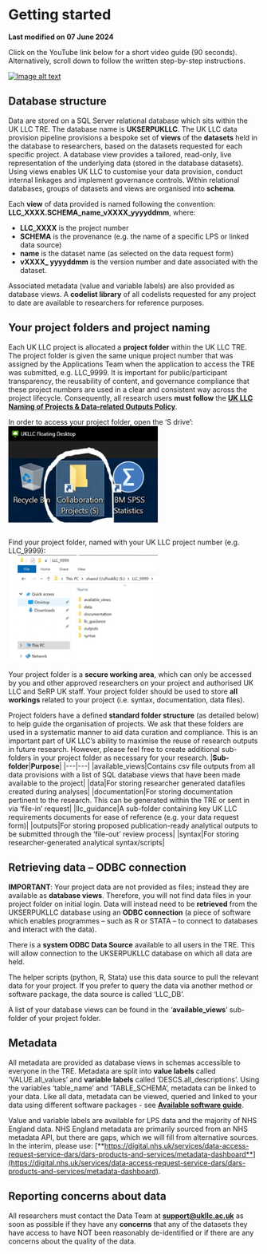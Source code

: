 # Getting started
**Last modified on 07 June 2024**

Click on the YouTube link below for a short video guide (90 seconds). Alternatively, scroll down to follow the written step-by-step instructions. 

[![Image alt text](https://img.youtube.com/vi/io6yO6I3utQ/0.jpg)](https://www.youtube.com/watch?v=io6yO6I3utQ)

## Database structure
Data are stored on a SQL Server relational database which sits within the UK LLC TRE. The database name is **UKSERPUKLLC**. The UK LLC data provision pipeline provisions a bespoke set of **views** of the **datasets** held in the database to researchers, based on the datasets requested for each specific project. A database view provides a tailored, read-only, live representation of the underlying data (stored in the database datasets). Using views enables UK LLC to customise your data provision, conduct internal linkages and implement governance controls. Within relational databases, groups of datasets and views are organised into **schema**.  

Each **view** of data provided is named following the convention: **LLC_XXXX.SCHEMA_name_vXXXX_yyyyddmm**, where: 
* **LLC_XXXX** is the project number
* **SCHEMA** is the provenance (e.g. the name of a specific LPS or linked data source)
* **name** is the dataset name (as selected on the data request form)
* **vXXXX_ yyyyddmm** is the version number and date associated with the dataset.  

Associated metadata (value and variable labels) are also provided as database views. A **codelist library** of all codelists requested for any project to date are available to researchers for reference purposes. 

## Your project folders and project naming
Each UK LLC project is allocated a **project folder** within the UK LLC TRE. The project folder is given the same unique project number that was assigned by the Applications Team when the application to access the TRE was submitted, e.g. LLC_9999. It is important for public/participant transparency, the reusability of content, and governance compliance that these project numbers are used in a clear and consistent way across the project lifecycle. Consequently, all research users **must follow** the [**UK LLC Naming of Projects & Data-related Outputs Policy**](https://ukllc.ac.uk/governance).

In order to access your project folder, open the ‘S drive’:  
<img src="../images/user_guide/image-17.png" width="300"/>

Find your project folder, named with your UK LLC project number (e.g. LLC_9999):   
<img src="../images/user_guide/image-18.png" width="300"/> 


Your project folder is a **secure working area**, which can only be accessed by you and other approved researchers on your project and authorised UK LLC and SeRP UK staff. Your project folder should be used to store **all workings** related to your project (i.e. syntax, documentation, data files).  

Project folders have a defined **standard folder structure** (as detailed below) to help guide the organisation of projects. We ask that these folders are used in a systematic manner to aid data curation and compliance. This is an important part of UK LLC’s ability to maximise the reuse of research outputs in future research. However, please feel free to create additional sub-folders in your project folder as necessary for your research.
|**Sub-folder**|**Purpose**|
|---|---|
|available_views|Contains csv file outputs from all data provisions with a list of SQL database views that have been made available to the project|
|data|For storing researcher generated datafiles created during analyses|
|documentation|For storing documentation pertinent to the research. This can be generated within the TRE or sent in via ‘file-in’ request|
|llc_guidance|A sub-folder containing key UK LLC requirements documents for ease of reference (e.g. your data request form)|
|outputs|For storing proposed publication-ready analytical outputs to be submitted through the ‘file-out’ review process|
|syntax|For storing researcher-generated analytical syntax/scripts|



## Retrieving data – ODBC connection
**IMPORTANT**: Your project data are not provided as files; instead they are available as **database views**. Therefore, you will not find data files in your project folder on initial login. Data will instead need to be **retrieved** from the UKSERPUKLLC database using an **ODBC connection** (a piece of software which enables programmes – such as R or STATA – to connect to databases and interact with the data).  

There is a **system ODBC Data Source** available to all users in the TRE. This will allow connection to the UKSERPUKLLC database on which all data are held.   

The helper scripts (python, R, Stata) use this data source to pull the relevant data for your project. If you prefer to query the data via another method or software package, the data source is called ‘LLC_DB’.  


A list of your database views can be found in the ‘**available_views**’ sub-folder of your project folder.

## Metadata
All metadata are provided as database views in schemas accessible to everyone in the TRE. Metadata are split into **value labels** called ‘VALUE.all_values’ and **variable labels** called ‘DESCS.all_descriptions’. Using the variables ‘table_name’ and ‘TABLE_SCHEMA’, metadata can be linked to your data. Like all data, metadata can be viewed, queried and linked to your data using different software packages - see [**Available software guide**](3.UsingSoftware.md).

Value and variable labels are available for LPS data and the majority of NHS England data. NHS England metadata are primarily sourced from an NHS metadata API, but there are gaps, which we will fill from alternative sources. In the interim, please use: [**https://digital.nhs.uk/services/data-access-request-service-dars/dars-products-and-services/metadata-dashboard**](https://digital.nhs.uk/services/data-access-request-service-dars/dars-products-and-services/metadata-dashboard).



##	Reporting concerns about data
All researchers must contact the Data Team at [**support@ukllc.ac.uk**](mailto:support@ukllc.ac.uk) as soon as possible if they have any **concerns** that any of the datasets they have access to have NOT been reasonably de-identified or if there are any concerns about the quality of the data.



